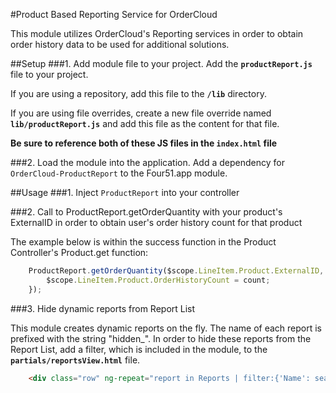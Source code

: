 #Product Based Reporting Service for OrderCloud

This module utilizes OrderCloud's Reporting services in order to obtain order history data to be used for additional solutions.

##Setup
###1. Add module file to your project.
Add the **`productReport.js`** file to your project.

If you are using a repository, add this file to the **`/lib`** directory.

If you are using file overrides, create a new file override named **`lib/productReport.js`** and add this file as the content for that file.

**Be sure to reference both of these JS files in the `index.html` file**

###2. Load the module into the application.
Add a dependency for `OrderCloud-ProductReport` to the Four51.app module.

##Usage
###1. Inject `ProductReport` into your controller

###2. Call to ProductReport.getOrderQuantity with your product's ExternalID in order to obtain user's order history count for that product

The example below is within the success function in the Product Controller's Product.get function:

```javascript
    ProductReport.getOrderQuantity($scope.LineItem.Product.ExternalID, function(count) {
        $scope.LineItem.Product.OrderHistoryCount = count;
    });
```

###3. Hide dynamic reports from Report List

This module creates dynamic reports on the fly. The name of each report is prefixed with the string "hidden_". In order to hide these reports from the Report List, add a filter, which is included in the module, to the **`partials/reportsView.html`** file.

```html
    <div class="row" ng-repeat="report in Reports | filter:{'Name': searchTerm} | hiddenreports">
```